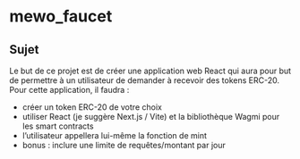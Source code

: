 # mewo_faucet

## Sujet

Le but de ce projet est de créer une application web
React qui aura pour but de permettre à un utilisateur
de demander à recevoir des tokens ERC-20. Pour
cette application, il faudra :
* créer un token ERC-20 de votre choix
* utiliser React (je suggère Next.js / Vite) et la bibliothèque Wagmi pour les smart contracts
* l’utilisateur appellera lui-même la fonction de mint
* bonus : inclure une limite de requêtes/montant par jour